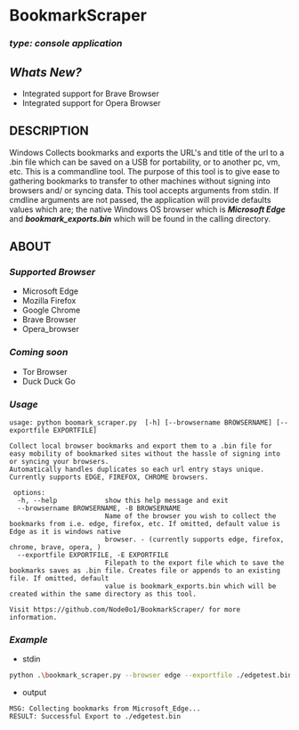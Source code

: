 # **BookmarkScraper**
### *type: console application*

## *Whats New?*
- Integrated support for Brave Browser
- Integrated support for Opera Browser

## DESCRIPTION
Windows
Collects bookmarks and exports the URL's and title of the url to a .bin file which can be saved on a USB for portability, or to another pc, vm, etc. This is a commandline tool. The purpose of this tool is to give ease to gathering bookmarks to transfer to other machines without signing into browsers and/ or syncing data. This tool accepts arguments from stdin. If cmdline arguments are not passed, the application will provide defaults values which are; the native Windows OS browser which is ***Microsoft Edge*** and ***bookmark_exports.bin*** which will be found in the calling directory. 

## ABOUT
  ### ***Supported Browser***
  - Microsoft Edge
  - Mozilla Firefox
  - Google Chrome
  - Brave Browser
  - Opera_browser

  ### ***Coming soon***
  - Tor Browser
  - Duck Duck Go

  ### ***Usage***
```
usage: python boomark_scraper.py  [-h] [--browsername BROWSERNAME] [--exportfile EXPORTFILE]                                                                               

Collect local browser bookmarks and export them to a .bin file for easy mobility of bookmarked sites without the hassle of signing into or syncing your browsers.
Automatically handles duplicates so each url entry stays unique. Currently supports EDGE, FIREFOX, CHROME browsers.

 options:
  -h, --help            show this help message and exit
  --browsername BROWSERNAME, -B BROWSERNAME
                        Name of the browser you wish to collect the bookmarks from i.e. edge, firefox, etc. If omitted, default value is Edge as it is windows native
                        browser. - (currently supports edge, firefox, chrome, brave, opera, )
  --exportfile EXPORTFILE, -E EXPORTFILE
                        Filepath to the export file which to save the bookmarks saves as .bin file. Creates file or appends to an existing file. If omitted, default
                        value is bookmark_exports.bin which will be created within the same directory as this tool.

Visit https://github.com/Node0o1/BookmarkScraper/ for more information.
```

  ### ***Example***
- stdin
```bash
python .\bookmark_scraper.py --browser edge --exportfile ./edgetest.bin                       
```

- output
```
MSG: Collecting bookmarks from Microsoft_Edge...
RESULT: Successful Export to ./edgetest.bin
```


